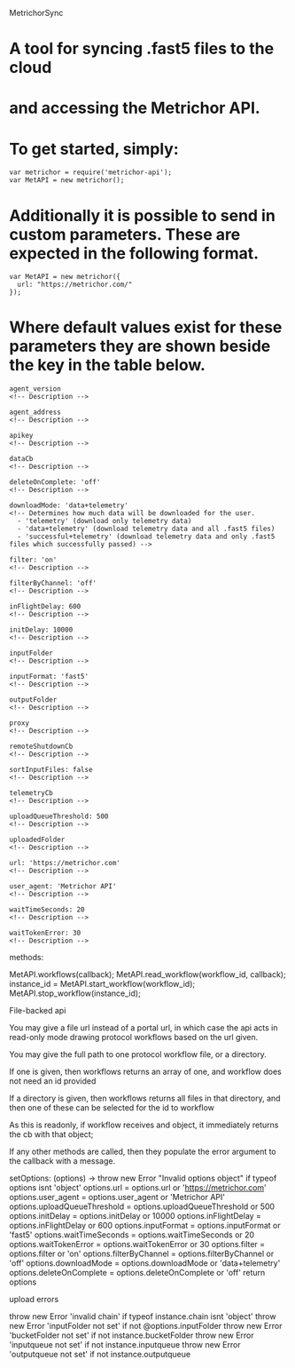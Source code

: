 
MetrichorSync

# A tool for syncing .fast5 files to the cloud
# and accessing the Metrichor API.




# To get started, simply:

    var metrichor = require('metrichor-api');
    var MetAPI = new metrichor();




# Additionally it is possible to send in custom parameters. These are expected in the following format.

    var MetAPI = new metrichor({
      url: "https://metrichor.com/"
    });




# Where default values exist for these parameters they are shown beside the key in the table below.

    agent_version
    <!-- Description -->

    agent_address
    <!-- Description -->

    apikey
    <!-- Description -->

    dataCb
    <!-- Description -->

    deleteOnComplete: 'off'
    <!-- Description -->

    downloadMode: 'data+telemetry'
    <!-- Determines how much data will be downloaded for the user.
      - 'telemetry' (download only telemetry data)
      - 'data+telemetry' (download telemetry data and all .fast5 files)
      - 'successful+telemetry' (download telemetry data and only .fast5 files which successfully passed) -->

    filter: 'on'
    <!-- Description -->

    filterByChannel: 'off'
    <!-- Description -->

    inFlightDelay: 600
    <!-- Description -->

    initDelay: 10000
    <!-- Description -->

    inputFolder
    <!-- Description -->

    inputFormat: 'fast5'
    <!-- Description -->

    outputFolder
    <!-- Description -->

    proxy
    <!-- Description -->

    remoteShutdownCb
    <!-- Description -->

    sortInputFiles: false
    <!-- Description -->

    telemetryCb
    <!-- Description -->

    uploadQueueThreshold: 500
    <!-- Description -->

    uploadedFolder
    <!-- Description -->

    url: 'https://metrichor.com'
    <!-- Description -->

    user_agent: 'Metrichor API'
    <!-- Description -->

    waitTimeSeconds: 20
    <!-- Description -->

    waitTokenError: 30
    <!-- Description -->




methods:

MetAPI.workflows(callback);
MetAPI.read_workflow(workflow_id, callback);
instance_id = MetAPI.start_workflow(workflow_id);
MetAPI.stop_workflow(instance_id);

File-backed api

You may give a file url instead of a portal url, in which case the api acts in read-only mode drawing protocol workflows based on the url given.

You may give the full path to one protocol workflow file, or a directory.

If one is given, then workflows returns an array of one, and workflow does not need an id provided

If a directory is given, then workflows returns all files in that directory, and then one of these can be selected for the id to workflow

As this is readonly, if workflow receives and object, it immediately returns the cb with that object;

If any other methods are called, then they populate the error argument to the callback with a message.






  setOptions: (options) ->
    throw new Error "Invalid options object" if typeof options isnt 'object'
    options.url = options.url or 'https://metrichor.com'
    options.user_agent = options.user_agent or 'Metrichor API'
    options.uploadQueueThreshold = options.uploadQueueThreshold or 500
    options.initDelay = options.initDelay or 10000
    options.inFlightDelay = options.inFlightDelay or 600
    options.inputFormat = options.inputFormat or 'fast5'
    options.waitTimeSeconds = options.waitTimeSeconds or 20
    options.waitTokenError = options.waitTokenError or 30
    options.filter = options.filter or 'on'
    options.filterByChannel = options.filterByChannel or 'off'
    options.downloadMode = options.downloadMode or 'data+telemetry'
    options.deleteOnComplete = options.deleteOnComplete or 'off'
    return options




upload errors

throw new Error 'invalid chain' if typeof instance.chain isnt 'object'
throw new Error 'inputFolder not set' if not @options.inputFolder
throw new Error 'bucketFolder not set' if not instance.bucketFolder
throw new Error 'inputqueue not set' if not instance.inputqueue
throw new Error 'outputqueue not set' if not instance.outputqueue
